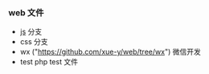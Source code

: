 ### web 文件
- [js](https://github.com/xue-y/web/tree/js)	分支  
- css	分支  
- wx  ("https://github.com/xue-y/web/tree/wx")	微信开发  
- test	php test 文件  
